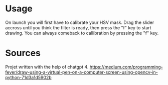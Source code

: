# Usage

On launch you will first have to calibrate your HSV mask. Drag the slider accross until you think the filter is ready, then press the "f" key to start drawing.
You can always comeback to callibration by pressing the "f" key.

# Sources

Projet written with the help of chatgpt 4.
https://medium.com/programming-fever/draw-using-a-virtual-pen-on-a-computer-screen-using-opencv-in-python-71d3a1d5902b

